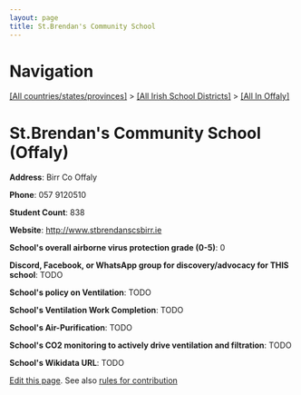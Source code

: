 ```yaml
---
layout: page
title: St.Brendan's Community School
---
```

# Navigation

[[All countries/states/provinces]](../../..) > [[All Irish School Districts]](../..) > [[All In Offaly]](..)

# St.Brendan's Community School (Offaly)

**Address**: Birr Co Offaly

**Phone**: 057 9120510

**Student Count**: 838

**Website**: <http://www.stbrendanscsbirr.ie>

**School's overall airborne virus protection grade (0-5)**: 0

**Discord, Facebook, or WhatsApp group for discovery/advocacy for THIS school**: TODO

**School's policy on Ventilation**: TODO

**School's Ventilation Work Completion**: TODO

**School's Air-Purification**: TODO

**School's CO2 monitoring to actively drive ventilation and filtration**: TODO

**School's Wikidata URL**: TODO


[Edit this page](https://github.com/ventilate-schools/Ireland/edit/main/./Offaly/St.Brendan's_Community_School.md). See also [rules for contribution](../../../contribution-rules/)